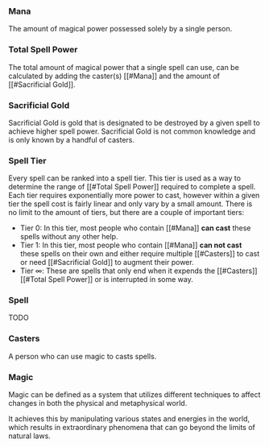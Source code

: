 ### Mana
The amount of magical power possessed solely by a single person.
 
### Total Spell Power
The total amount of magical power that a single spell can use, can be calculated by adding the caster(s) [[#Mana]] and the amount of [[#Sacrificial Gold]].

### Sacrificial Gold
Sacrificial Gold is gold that is designated to be destroyed by a given spell to achieve higher spell power. Sacrificial Gold is not common knowledge and is only known by a handful of casters.

### Spell Tier
Every spell can be ranked into a spell tier. This tier is used as a way to determine the range of [[#Total Spell Power]] required to complete a spell. Each tier requires exponentially more power to cast, however within a given tier the spell cost is fairly linear and only vary by a small amount. There is no limit to the amount of tiers, but there are a couple of important tiers:

- Tier 0: In this tier, most people who contain [[#Mana]] **can cast** these spells without any other help.
- Tier 1: In this tier, most people who contain [[#Mana]] **can not cast** these spells on their own and either require multiple [[#Casters]] to cast or need [[#Sacrificial Gold]] to augment their power.
- Tier $\infty$: These are spells that only end when it expends the [[#Casters]] [[#Total Spell Power]] or is interrupted in some way.


### Spell
TODO

### Casters
A person who can use magic to casts spells.

### Magic
Magic can be defined as a system that utilizes different techniques to affect changes in both the physical and metaphysical world.

It achieves this by manipulating various states and energies in the world, which results in extraordinary phenomena that can go beyond the limits of natural laws.